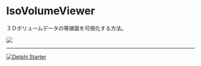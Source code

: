 # IsoVolumeViewer
３Ｄボリュームデータの等値面を可視化する方法。

![](https://github.com/LUXOPHIA/IsoVolumeViewer/raw/master/--------/_SCREENSHOT/IsoVolumeViewer.png)

----
[![Delphi Starter](http://img.en25.com/EloquaImages/clients/Embarcadero/%7B063f1eec-64a6-4c19-840f-9b59d407c914%7D_dx-starter-bn159.png)](https://www.embarcadero.com/jp/products/delphi/starter)
